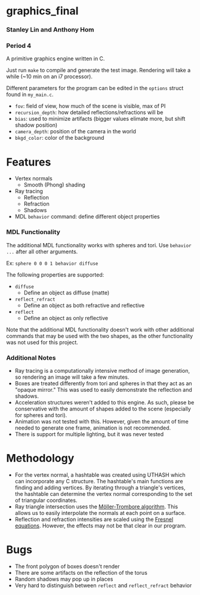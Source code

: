 # graphics_final
### Stanley Lin and Anthony Hom
### Period 4
A primitive graphics engine written in C.

Just run `make` to compile and generate the test image. Rendering will take a while (~10 min on an i7 processor).

Different parameters for the program can be edited in the `options` struct found in `my_main.c`.
* `fov`: field of view, how much of the scene is visible, max of PI
* `recursion_depth`: how detailed reflections/refractions will be
* `bias`: used to minimize artifacts (bigger values elimate more, but shift shadow position)
* `camera_depth`: position of the camera in the world
* `bkgd_color`: color of the background

# Features
* Vertex normals
	* Smooth (Phong) shading
* Ray tracing
	* Reflection
	* Refraction
	* Shadows
* MDL `behavior` command: define different object properties

### MDL Functionality
The additional MDL functionality works with spheres and tori. Use `behavior ...` after all other arguments.

Ex: `sphere 0 0 0 1 behavior diffuse`

The following properties are supported:
* `diffuse`
	* Define an object as diffuse (matte)
* `reflect_refract`
	* Define an object as both refractive and reflective
* `reflect`
	* Define an object as only reflective

Note that the additional MDL functionality doesn't work with other additional commands that may be used with the two shapes, as the other functionality was not used for this project.

### Additional Notes
* Ray tracing is a computationally intensive method of image generation, so rendering an image will take a few minutes.
* Boxes are treated differently from tori and spheres in that they act as an "opaque mirror." This was used to easily demonstrate the reflection and shadows.
* Acceleration structures weren't added to this engine. As such, please be conservative with the amount of shapes added to the scene (especially for spheres and tori).
* Animation was not tested with this. However, given the amount of time needed to generate one frame, animation is not recommended.
* There is support for multiple lighting, but it was never tested 

# Methodology
* For the vertex normal, a hashtable was created using UTHASH which can incorporate any C structure. The hashtable's main functions are finding and adding vertices. By iterating through a triangle's vertices, the hashtable can determine the vertex normal corresponding to the set of triangular coordinates. 
* Ray triangle intersection uses the [Möller-Trombore algorithm](https://en.wikipedia.org/wiki/M%C3%B6ller%E2%80%93Trumbore_intersection_algorithm). This allows us to easily interpolate the normals at each point on a surface.
* Reflection and refraction intensities are scaled using the [Fresnel equations](https://en.wikipedia.org/wiki/Fresnel_equations). However, the effects may not be that clear in our program.

# Bugs
* The front polygon of boxes doesn't render
* There are some artifacts on the reflection of the torus
* Random shadows may pop up in places
* Very hard to distinguish between `reflect` and `reflect_refract` behavior
